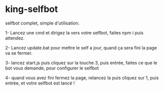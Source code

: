 # king-selfbot
selfbot complet, simple d'utilisation.

1- Lancez une cmd et dirigez la vers votre selfbot, faites npm i puis attendez.

2- Lancez update.bat pour mettre le self a jour, quand ça sera fini la page va se fermer.

3- lancez start.js puis cliquez sur la touche 3, puis entrée, faites ce que le bot vous demande, pour configurer le selfbot

4- quand vous avez fini fermez la page, relancez la puis cliquez sur 1, puis entrée, et votre selfbot est lancé !
